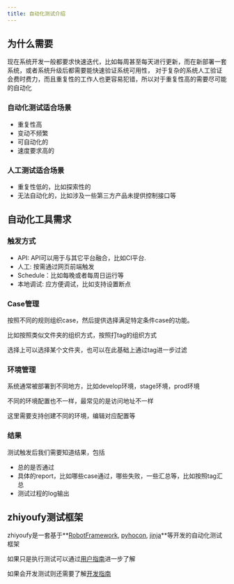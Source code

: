 ```yaml
---
title: 自动化测试介绍
---
```


## 为什么需要

现在系统开发一般都要求快速迭代，比如每周甚至每天进行更新，而在新部署一套系统，或者系统升级后都需要能快速验证系统可用性，
对于复杂的系统人工验证会费时费力，而且重复性的工作人也更容易犯错，所以对于重复性高的需要尽可能的自动化

### 自动化测试适合场景

- 重复性高
- 变动不频繁
- 可自动化的
- 速度要求高的

### 人工测试适合场景

- 重复性低的，比如探索性的
- 无法自动化的，比如涉及一些第三方产品未提供控制接口等

## 自动化工具需求

### 触发方式

- API: API可以用于与其它平台融合，比如CI平台.
- 人工: 按需通过网页前端触发
- Schedule：比如每晚或者每周日运行等
- 本地调试: 应方便调试，比如支持设置断点

### Case管理

按照不同的规则组织case，然后提供选择满足特定条件case的功能。

比如按照类似文件夹的组织方式，按照打tag的组织方式

选择上可以选择某个文件夹，也可以在此基础上通过tag进一步过滤

### 环境管理

系统通常被部署到不同地方，比如develop环境，stage环境，prod环境

不同的环境配置也不一样，最常见的是访问地址不一样

这里需要支持创建不同的环境，编辑对应配置等

### 结果

测试触发后我们需要知道结果，包括

- 总的是否通过
- 具体的report，比如哪些case通过，哪些失败，一些汇总等，比如按照tag汇总
- 测试过程的log输出

## zhiyoufy测试框架

zhiyoufy是一套基于**[RobotFramework][], [pyhocon][], [jinja][]**等开发的自动化测试框架

如果只是执行测试可以通过[用户指南](../0200-user-guide/0100-intro.md)进一步了解

如果会开发测试则还需要了解[开发指南](../0300-developer-guide/0100-framework_intro/00100-intro.md)

[RobotFramework]: https://robotframework.org
[k8s]: https://kubernetes.io/
[jinja]: https://jinja.palletsprojects.com/en/2.10.x/
[pyhocon]: https://github.com/chimpler/pyhocon
